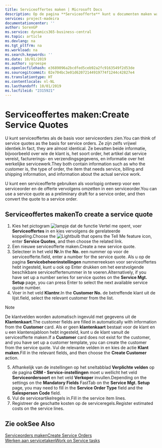 ```yaml
---
title: Serviceoffertes maken | Microsoft Docs
description: Op de pagina **Serviceofferte** kunt u documenten maken waarin u op aanvraag van de klant voor serviceartikelen gegevens invoert over een service, als bijvoorbeeld herstel en onderhoud. U kunt een serviceofferte gebruiken als voorlopig ontwerp voor een serviceorder en de offerte vervolgens omzetten in een serviceorder.
services: project-madeira
documentationcenter: ''
author: SorenGP
ms.service: dynamics365-business-central
ms.topic: article
ms.devlang: na
ms.tgt_pltfrm: na
ms.workload: na
ms.search.keywords: ''
ms.date: 10/01/2019
ms.author: sgroespe
ms.openlocfilehash: e3689096a2bcdfed5ceb92a2fc9163549f2d53de
ms.sourcegitcommit: 02e704bc3e01d62072144919774f1244c42827e4
ms.translationtype: HT
ms.contentlocale: nl-NL
ms.lasthandoff: 10/01/2019
ms.locfileid: "2315921"
---
```

# <a name="create-service-quotes"></a><span data-ttu-id="ffd30-104">Serviceoffertes maken:</span><span class="sxs-lookup"><span data-stu-id="ffd30-104">Create Service Quotes</span></span>
<span data-ttu-id="ffd30-105">U kunt serviceoffertes als de basis voor serviceorders zien.</span><span class="sxs-lookup"><span data-stu-id="ffd30-105">You can think of service quotes as the basis for service orders.</span></span> <span data-ttu-id="ffd30-106">Ze zijn zelfs vrijwel identiek.</span><span class="sxs-lookup"><span data-stu-id="ffd30-106">In fact, they are almost identical.</span></span> <span data-ttu-id="ffd30-107">Ze bevatten beide informatie, bijvoorbeeld over wie de klant is, het soort order, het artikel dat service vereist, facturerings- en verzendingsgegevens, en informatie over het werkelijke servicewerk.</span><span class="sxs-lookup"><span data-stu-id="ffd30-107">They both contain information such as who the customer is, the type of order, the item that needs service, billing and shipping information, and information about the actual service work.</span></span>
 
<span data-ttu-id="ffd30-108">U kunt een serviceofferte gebruiken als voorlopig ontwerp voor een serviceorder en de offerte vervolgens omzetten in een serviceorder.</span><span class="sxs-lookup"><span data-stu-id="ffd30-108">You can use a service quote as a preliminary draft for a service order, and then convert the quote to a service order.</span></span>  
  
## <a name="to-create-a-service-quote"></a><span data-ttu-id="ffd30-109">Serviceoffertes maken</span><span class="sxs-lookup"><span data-stu-id="ffd30-109">To create a service quote</span></span>  
1. <span data-ttu-id="ffd30-110">Kies het pictogram ![lampje dat de functie Vertel me opent](media/ui-search/search_small.png "Vertel me wat u wilt doen"), voer **Serviceoffertes** in en kies vervolgens de gerelateerde koppeling.</span><span class="sxs-lookup"><span data-stu-id="ffd30-110">Choose the ![Lightbulb that opens the Tell Me feature](media/ui-search/search_small.png "Tell me what you want to do") icon, enter **Service Quotes**, and then choose the related link.</span></span>  
2. <span data-ttu-id="ffd30-111">Een nieuwe serviceofferte maken.</span><span class="sxs-lookup"><span data-stu-id="ffd30-111">Create a new service quote.</span></span>  
3. <span data-ttu-id="ffd30-112">Selecteer in het veld **Nr.**</span><span class="sxs-lookup"><span data-stu-id="ffd30-112">In the **No.**</span></span> <span data-ttu-id="ffd30-113">een nummer op voor de serviceofferte.</span><span class="sxs-lookup"><span data-stu-id="ffd30-113">field, enter a number for the service quote.</span></span> <span data-ttu-id="ffd30-114">Als u op de pagina **Servicebeheerinstellingen** nummerreeksen voor serviceoffertes hebt ingesteld, kunt u ook op Enter drukken om het eerstvolgende beschikbare serviceoffertenummer in te voeren.</span><span class="sxs-lookup"><span data-stu-id="ffd30-114">Alternatively, if you have set up a number series for service quotes on the **Service Mgt. Setup** page, you can press Enter to select the next available service quote number.</span></span>  
4. <span data-ttu-id="ffd30-115">Voer in het veld **Klantnr.**</span><span class="sxs-lookup"><span data-stu-id="ffd30-115">In the **Customer No.**</span></span>  <span data-ttu-id="ffd30-116">de betreffende klant uit de lijst.</span><span class="sxs-lookup"><span data-stu-id="ffd30-116">field, select the relevant customer from the list.</span></span>  

  > [!Note]  
  >  <span data-ttu-id="ffd30-117">De klantvelden worden automatisch ingevuld met gegevens uit de **Klantenkaart**.</span><span class="sxs-lookup"><span data-stu-id="ffd30-117">The customer fields are filled in automatically with information from the **Customer** card.</span></span> <span data-ttu-id="ffd30-118">Als er geen **klantenkaart** bestaat voor de klant en u een klantensjabloon hebt ingesteld, kunt u de klant vanuit de serviceofferte maken.</span><span class="sxs-lookup"><span data-stu-id="ffd30-118">If a **Customer** card does not exist for the customer, and you have set up a customer template, you can create the customer from the service quote.</span></span> <span data-ttu-id="ffd30-119">Vul de relevante velden in en kies de actie **Klant maken**.</span><span class="sxs-lookup"><span data-stu-id="ffd30-119">Fill in the relevant fields, and then choose the **Create Customer** action.</span></span>  
  
5. <span data-ttu-id="ffd30-120">Afhankelijk van de instellingen op het sneltabblad **Verplichte velden** op de pagina **CRM - Service-instellingen** moet u wellicht het veld **Serviceordersoort** en het veld **Verkoper** invullen.</span><span class="sxs-lookup"><span data-stu-id="ffd30-120">Depending on the settings on the **Mandatory Fields** FastTab on the **Service Mgt. Setup** page, you may need to fill in the **Service Order Type** field and the **Salesperson Code** field.</span></span>  
6. <span data-ttu-id="ffd30-121">Vul de serviceartikelregels in.</span><span class="sxs-lookup"><span data-stu-id="ffd30-121">Fill in the service item lines.</span></span>  
7. <span data-ttu-id="ffd30-122">Registreer de geschatte kosten op de serviceregels.</span><span class="sxs-lookup"><span data-stu-id="ffd30-122">Register estimated costs on the service lines.</span></span>  
  
## <a name="see-also"></a><span data-ttu-id="ffd30-123">Zie ook</span><span class="sxs-lookup"><span data-stu-id="ffd30-123">See Also</span></span>  
[<span data-ttu-id="ffd30-124">Serviceorders maken</span><span class="sxs-lookup"><span data-stu-id="ffd30-124">Create Service Orders</span></span>](service-how-to-create-service-orders.md)  
[<span data-ttu-id="ffd30-125">Werken aan servicetaken</span><span class="sxs-lookup"><span data-stu-id="ffd30-125">Work on Service tasks</span></span>](service-how-to-work-on-service-tasks.md)  

 